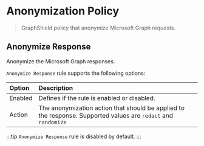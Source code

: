 # Anonymization Policy
> GraphShield policy that anonymize Microsoft Graph requests.

## Anonymize Response
Anonymize the Microsoft Graph responses.

`Anonymize Response` rule supports the following options:

| Option | Description |
|:-------|:------------|
| Enabled | Defines if the rule is enabled or disabled. |
| Action | The anonymization action that should be applied to the response. Supported values are `redact` and `randomize` |

:::tip
`Anonymize Response` rule is disabled by default.
:::

